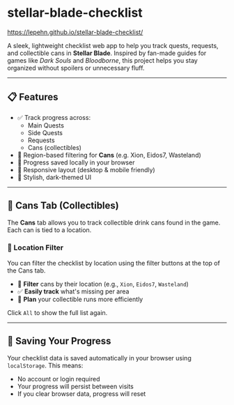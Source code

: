 # stellar-blade-checklist
https://lepehn.github.io/stellar-blade-checklist/

A sleek, lightweight checklist web app to help you track quests, requests, and collectible cans in **Stellar Blade**. Inspired by fan-made guides for games like *Dark Souls* and *Bloodborne*, this project helps you stay organized without spoilers or unnecessary fluff.

---

## 📋 Features

- ✅ Track progress across:
  - Main Quests
  - Side Quests
  - Requests
  - Cans (collectibles)
- 🧭 Region-based filtering for **Cans** (e.g. Xion, Eidos7, Wasteland)
- 💾 Progress saved locally in your browser
- 📱 Responsive layout (desktop & mobile friendly)
- 🖤 Stylish, dark-themed UI

---

## 🥫 Cans Tab (Collectibles)

The **Cans** tab allows you to track collectible drink cans found in the game. Each can is tied to a location.

### 📍 Location Filter

You can filter the checklist by location using the filter buttons at the top of the Cans tab.

- 🔎 **Filter** cans by their location (e.g., `Xion`, `Eidos7`, `Wasteland`)
- ✅ **Easily track** what's missing per area
- 🧭 **Plan** your collectible runs more efficiently

Click `All` to show the full list again.

---

## 💾 Saving Your Progress

Your checklist data is saved automatically in your browser using `localStorage`. This means:

- No account or login required
- Your progress will persist between visits
- If you clear browser data, progress will reset
